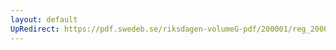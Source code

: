 ```yaml
---
layout: default
UpRedirect: https://pdf.swedeb.se/riksdagen-volumeG-pdf/200001/reg_200001/reg_200001_0346.pdf
---
```

